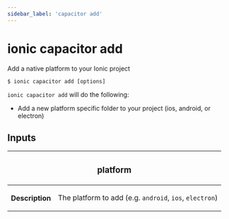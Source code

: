 ```yaml
---
sidebar_label: 'capacitor add'
---
```


# ionic capacitor add

Add a native platform to your Ionic project

```shell
$ ionic capacitor add [options]
```

`ionic capacitor add` will do the following:

- Add a new platform specific folder to your project (ios, android, or electron)

## Inputs

<table className="reference-table">
  <thead>
    <tr>
      <th colSpan="2">
        <h3>platform</h3>
      </th>
    </tr>
  </thead>
  <tbody>
    <tr>
      <th>Description</th>
      <td>
        <p>
          The platform to add (e.g. <code>android</code>, <code>ios</code>, <code>electron</code>)
        </p>
      </td>
    </tr>
  </tbody>
</table>
